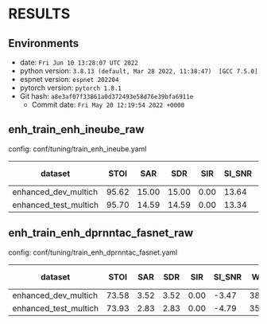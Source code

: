 <!-- Generated by ./scripts/utils/show_enh_score.sh -->
# RESULTS
## Environments
- date: `Fri Jun 10 13:28:07 UTC 2022`
- python version: `3.8.13 (default, Mar 28 2022, 11:38:47)  [GCC 7.5.0]`
- espnet version: `espnet 202204`
- pytorch version: `pytorch 1.8.1`
- Git hash: `a8e3af07f33861a0d372493e58d76e39bfa6911e`
  - Commit date: `Fri May 20 12:19:54 2022 +0000`


## enh_train_enh_ineube_raw

config: conf/tuning/train_enh_ineube.yaml

|dataset|STOI|SAR|SDR|SIR|SI_SNR|WER|STOI|TASK 1 METRIC|
|---|---|---|---|---|---|---|---|---|
|enhanced_dev_multich|95.62|15.00|15.00|0.00|13.64|5.93|0.956|0.948|
|enhanced_test_multich|95.70|14.59|14.59|0.00|13.34|4.85|0.957|0.954|


## enh_train_enh_dprnntac_fasnet_raw

config: conf/tuning/train_enh_dprnntac_fasnet.yaml

|dataset|STOI|SAR|SDR|SIR|SI_SNR|WER|STOI|TASK 1 METRIC|
|---|---|---|---|---|---|---|---|---|
|enhanced_dev_multich|73.58|3.52|3.52|0.00|-3.47|38.91|0.736|0.673|
|enhanced_test_multich|73.93|2.83|2.83|0.00|-4.79|35.12|0.739|0.694|
